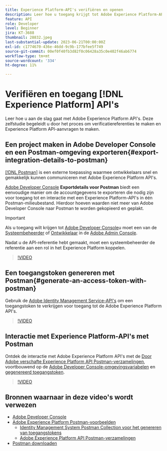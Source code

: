 ```yaml
---
title: Experience Platform-API's verifiëren en openen
description: Leer hoe u toegang krijgt tot Adobe Experience Platform-API's.
feature: API
role: Developer
level: Beginner
jira: KT-3688
thumbnail: 28832.jpeg
last-substantial-update: 2023-06-21T00:00:00Z
exl-id: c1774670-436e-46dd-9c9b-177bfee5f749
source-git-commit: 00ef0f40fb3d82f0c06428a35c0e402f46ab6774
workflow-type: tm+mt
source-wordcount: '334'
ht-degree: 11%

---
```


# Verifiëren en toegang [!DNL Experience Platform] API&#39;s

Leer hoe u aan de slag gaat met Adobe Experience Platform API&#39;s. Deze zelfstudie begeleidt u door het proces om verificatiereferenties te maken en Experience Platform API-aanvragen te maken.

## Een project maken in Adobe Developer Console en een Postman-omgeving exporteren{#export-integration-details-to-postman}

[[!DNL Postman]](https://www.postman.com/) is een externe toepassing waarmee ontwikkelaars snel en gemakkelijk kunnen communiceren met Adobe Experience Platform API&#39;s.

[Adobe Developer Console](https://developer.adobe.com/console/home) **Exportdetails voor Postman** biedt een eenvoudige manier om de accountgegevens te exporteren die nodig zijn voor toegang tot en interactie met een Experience Platform-API&#39;s in één Postman-milieubestand. Hierdoor hoeven waarden niet meer van Adobe Developer Console naar Postman te worden gekopieerd en geplakt.

>[!IMPORTANT]
>
>Als u toegang wilt krijgen tot [Adobe Developer Console](https://developer.adobe.com/console/home)u moet een van de [Systeembeheerder](https://helpx.adobe.com/enterprise/using/admin-roles.html) of [Ontwikkelaar](https://helpx.adobe.com/enterprise/using/manage-developers.html#:~:text=Add%20developers%20to%20a%20single%20product%20profile&amp;text=In%20the%20Admin%20Console%2C%20navigate,in%20the%20upper%2Dright%20corner.) in de [Adobe Admin Console](https://adminconsole.adobe.com).
>
> Nadat u de API-referentie hebt gemaakt, moet een systeembeheerder de referentie aan een rol in het Experience Platform koppelen.

>[!VIDEO](https://video.tv.adobe.com/v/28832/?learn=on)

## Een toegangstoken genereren met Postman{#generate-an-access-token-with-postman}

Gebruik de [Adobe Identity Management Service-API&#39;s](https://github.com/adobe/experience-platform-postman-samples/tree/master/apis/ims?lang=nl) om een toegangstoken te verkrijgen voor toegang tot de Adobe Experience Platform API&#39;s.

>[!VIDEO](https://video.tv.adobe.com/v/29698/?learn=on)


## Interactie met Experience Platform-API&#39;s met Postman

Ontdek de interactie met Adobe Experience Platform API&#39;s met de [Door Adobe verschafte Experience Platform API Postman-verzamelingen](https://github.com/adobe/experience-platform-postman-samples/tree/master/apis/experience-platform), voortbouwend op de [Adobe Developer Console-omgevingsvariabelen](#export-integration-details-to-postman) en [gegenereerd toegangstoken](#generate-an-access-token-with-postman).

>[!VIDEO](https://video.tv.adobe.com/v/29704/?learn=on)


## Bronnen waarnaar in deze video&#39;s wordt verwezen

* [Adobe Developer Console](https://developer.adobe.com/console/home)
* [Adobe Experience Platform Postman-voorbeelden](https://github.com/adobe/experience-platform-postman-samples)
   * [Identity Management System Postman Collection voor het genereren van toegangstokens](https://github.com/adobe/experience-platform-postman-samples/tree/master/apis/ims?lang=nl)
   * [Adobe Experience Platform API Postman-verzamelingen](https://github.com/adobe/experience-platform-postman-samples/tree/master/apis/experience-platform)
* [Postman downloaden](https://www.postman.com/)
